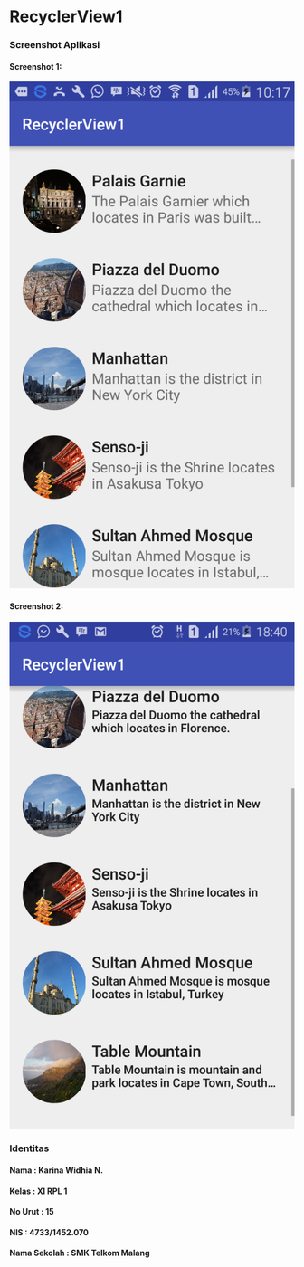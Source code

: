 # RecyclerView1

### Screenshot Aplikasi

#### Screenshot 1:

![Ss1](https://github.com/karinawidhia/RecyclerView1/blob/master/RecycleView1.1.png)

#### Screenshot 2:

![Ss2](https://github.com/karinawidhia/RecyclerView1/blob/master/RecycleView1.2.png)

### Identitas

#### Nama   : Karina Widhia N.

#### Kelas  : XI RPL 1

#### No Urut  : 15

#### NIS    : 4733/1452.070

#### Nama Sekolah : SMK Telkom Malang
